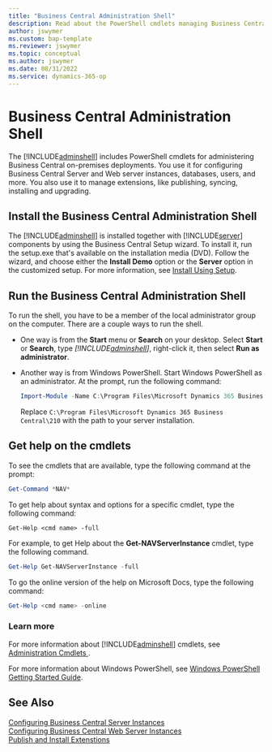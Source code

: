 ```yaml
---
title: "Business Central Administration Shell"
description: Read about the PowerShell cmdlets managing Business Central Server instances and extensions for on-premises deployments.
author: jswymer
ms.custom: bap-template
ms.reviewer: jswymer
ms.topic: conceptual
ms.author: jswymer
ms.date: 08/31/2022
ms.service: dynamics-365-op
---
```


# Business Central Administration Shell

The [!INCLUDE[adminshell](../developer/includes/adminshell.md)] includes PowerShell cmdlets for administering Business Central on-premises deployments. You use it for configuring Business Central Server and Web server instances, databases, users, and more. You also use it to manage extensions, like publishing, syncing, installing and upgrading.

## Install the Business Central Administration Shell

The [!INCLUDE[adminshell](../developer/includes/adminshell.md)] is installed together with [!INCLUDE[server](../developer/includes/server.md)] components by using the Business Central Setup wizard. To install it, run the setup.exe that's available on the installation media (DVD). Follow the wizard, and choose either the **Install Demo** option or the **Server** option in the customized setup. For more information, see [Install Using Setup](../deployment/install-using-setup.md).

## Run the Business Central Administration Shell

To run the shell, you have to be a member of the local administrator group on the computer. There are a couple ways to run the shell.

- One way is from the **Start** menu or **Search** on your desktop. Select **Start** or **Search**, type *[!INCLUDE[adminshell](../developer/includes/adminshell.md)]*, right-click it, then select **Run as administrator**.

- Another way is from Windows PowerShell. Start Windows PowerShell as an administrator. At the prompt, run the following command:

    ```powershell
    Import-Module -Name C:\Program Files\Microsoft Dynamics 365 Business Central\210\Service\navadmintool.ps1
    ```

    Replace `C:\Program Files\Microsoft Dynamics 365 Business Central\210` with the path to your server installation.

## Get help on the cmdlets

To see the cmdlets that are available, type the following command at the prompt:  

```powershell  
Get-Command *NAV*  
```  

To get help about syntax and options for a specific cmdlet, type the following command:  

```  
Get-Help <cmd name> -full
```  

For example, to get Help about the **Get-NAVServerInstance** cmdlet, type the following command.  

```powershell   
Get-Help Get-NAVServerInstance -full
```  

To go the online version of the help on Microsoft Docs, type the following command:  

```powershell   
Get-Help <cmd name> -online  
```  

### Learn more

For more information about [!INCLUDE[adminshell](../developer/includes/adminshell.md)] cmdlets, see [Administration Cmdlets ](/powershell/module/microsoft.dynamics.nav.management).  

For more information about Windows PowerShell, see [Windows PowerShell Getting Started Guide](https://go.microsoft.com/fwlink/?LinkID=252252).  

## See Also

[Configuring Business Central Server Instances](configure-server-instance.md)  
[Configuring Business Central Web Server Instances](configure-web-server.md)  
[Publish and Install Extenstions](../developer/devenv-how-publish-and-install-an-extension-v2.md)  
